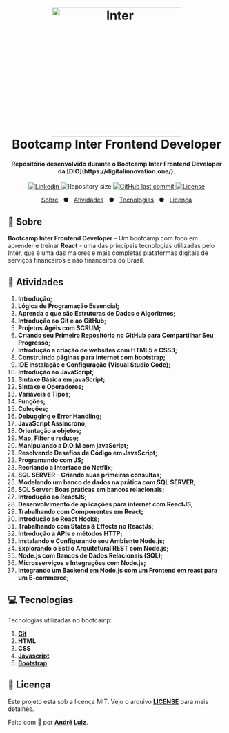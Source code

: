 <h1 align="center">
  <img alt="Inter" height="300" width="300" src="https://hermes.digitalinnovation.one/tracks/f00290e5-b695-4ef6-b88a-d5aae004bd66.png"/>
  <br>
    Bootcamp Inter Frontend Developer
</h1>


<h4 align="center">
  Repositório desenvolvido durante o Bootcamp Inter Frontend Developer da [DIO](https://digitalinnovation.one/).
</h4>

<p align="center">
  <a href="https://www.linkedin.com/in/andr%C3%A9-luiz-924752133/">
    <img alt="Linkedin" src="https://img.shields.io/badge/-LinkedIn-0077B5?style=flat-square&logo=Linkedin&logoColor=white&link=https://www.linkedin.com/in/andr%C3%A9-luiz-924752133/"/>
  </a>

  <img alt="Repository size" src="https://img.shields.io/github/repo-size/andreluizjs/inter-frontend-developer">
  
  <a href="https://github.com/andreluizjs/inter-frontend-developer/commits/main">
    <img alt="GitHub last commit" src="https://img.shields.io/github/last-commit/andreluizjs/inter-frontend-developer">
  </a>
  
  <a href="./LICENSE">
    <img alt="License" src="https://img.shields.io/badge/license-MIT-brightgreen">
  </a>
</p>


<p align="center">
  <a href="#orange_book-sobre">Sobre</a>&nbsp;&nbsp;&nbsp;●&nbsp;&nbsp;
  <a href="#memo-atividades">Atividades</a>&nbsp;&nbsp;&nbsp;●&nbsp;&nbsp;
  <a href="#computer-tecnologias">Tecnologias</a>&nbsp;&nbsp;&nbsp;●&nbsp;&nbsp;
  <a href="#bookmark_tabs-licença">Licença</a>
</p>


## :orange_book: Sobre

**Bootcamp Inter Frontend Developer** - Um bootcamp com foco em aprender e treinar **React** - uma das principais tecnologias utilizadas pelo Inter, que é uma das maiores e mais completas plataformas digitais de serviços financeiros e não financeiros do Brasil.

## :memo: Atividades

1. **Introdução;**
2. **Lógica de Programação Essencial;**
3. **Aprenda o que são Estruturas de Dados e Algoritmos;**
4. **Introdução ao Git e ao GitHub;** 
5. **Projetos Agéis com SCRUM;**
6. **Criando seu Primeiro Repositório no GitHub para Compartilhar Seu Progresso;**
7. **Introdução a criação de websites com HTML5 e CSS3;**
8. **Construindo páginas para internet com bootstrap;**
9. **IDE Instalação e Configuração (Visual Studio Code);**
10. **Introdução ao JavaScript;**
11. **Sintaxe Básica em javaScript;**
12. **Sintaxe e Operadores;**
13. **Variáveis e Tipos;**
14. **Funções;**
15. **Coleções;**
16. **Debugging e Error Handling;**
17. **JavaScript Assíncrono;**
18. **Orientação a objetos;**
19. **Map, Filter e reduce;**
20. **Manipulando a D.O.M com javaScript;**
21. **Resolvendo Desafios de Código em JavaScript;**
22. **Programando com JS;**
23. **Recriando a Interface do Netflix;**
24. **SQL SERVER - Criando suas primeiras consultas;**
25. **Modelando um banco de dados na prática com SQL SERVER;**
26. **SQL Server: Boas práticas em bancos relacionais;**
27. **Introdução ao ReactJS;**
28. **Desenvolvimento de aplicações para internet com ReactJS;**
29. **Trabalhando com Componentes em React;**
30. **Introdução ao React Hooks;**
31. **Trabalhando com States & Effects no ReactJs;**
32. **Introdução a APIs e métodos HTTP;**
33. **Instalando e Configurando seu Ambiente Node.js;**
34. **Explorando o Estilo Arquitetural REST com Node.js;**
35. **Node.js com Bancos de Dados Relacionais (SQL);**
36. **Microsserviços e Integrações com Node.js;**
37. **Integrando um Backend em Node.js com um Frontend em react para um E-commerce;**

## :computer: Tecnologias

Tecnologias utilizadas no bootcamp:

1. **[Git](https://git-scm.com/)**
2. **HTML**
3. **CSS**
4. **[Javascript](https://www.javascript.com/)**
5. **[Bootstrap](https://getbootstrap.com/)**

## :bookmark_tabs: Licença

Este projeto está sob a licença MIT. Vejo o arquivo **[LICENSE](./LICENSE)** para mais detalhes.

Feito com 🧡 por **[André Luiz](https://github.com/andreluizjs)**.
